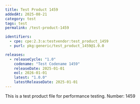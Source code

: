 ```yaml
---
title: Test Product 1459
addedAt: 2025-08-21
category: test
tags: test
permalink: /test-product-1459

identifiers:
  - cpe: cpe:2.3:a:testvendor:test_product_1459
  - purl: pkg:generic/test_product_1459@1.0.0

releases:
  - releaseCycle: "1.0"
    codename: "Test Codename 1459"
    releaseDate: 2025-01-01
    eol: 2026-01-01
    latest: "1.0.0"
    latestReleaseDate: 2025-01-01
---
```


This is a test product file for performance testing. Number: 1459
